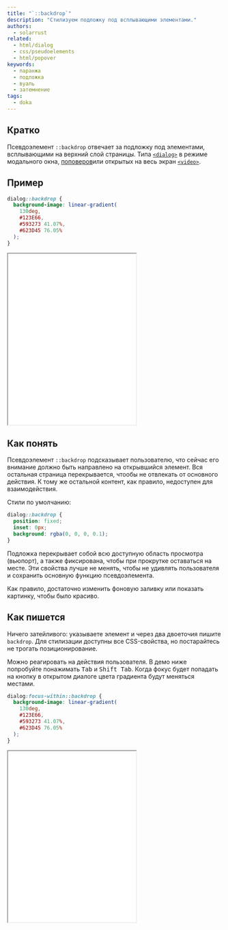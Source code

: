 ```yaml
---
title: "`::backdrop`"
description: "Стилизуем подложку под всплывающими элементами."
authors:
  - solarrust
related:
  - html/dialog
  - css/pseudoelements
  - html/popover
keywords:
  - паранжа
  - подложка
  - вуаль
  - затемнение
tags:
  - doka
---
```


## Кратко

Псевдоэлемент `::backdrop` отвечает за подложку под элементами, всплывающими на верхний слой страницы. Типа [`<dialog>`](/html/dialog/) в режиме модального окна, [поповеров](/html/popover/)или открытых на весь экран [`<video>`](/html/video/).

## Пример

```css
dialog::backdrop {
  background-image: linear-gradient(
    130deg,
    #123E66,
    #593273 41.07%,
    #623D45 76.05%
  );
}
```

<iframe title="Базовый пример" src="demos/base/" height="400"></iframe>

## Как понять

Псевдоэлемент `::backdrop` подсказывает пользователю, что сейчас его внимание должно быть направлено на открывшийся элемент. Вся остальная страница перекрывается, чтообы не отвлекать от основного действия. К тому же остальной контент, как правило, недоступен для взаимодействия.

Стили по умолчанию:

```css
dialog::backdrop {
  position: fixed;
  inset: 0px;
  background: rgba(0, 0, 0, 0.1);
}
```

Подложка перекрывает собой всю доступную область просмотра (вьюпорт), а также фиксирована, чтобы при прокрутке оставаться на месте. Эти свойства лучше не менять, чтобы не удивлять пользователя и сохранить основную функцию псевдоэлемента.

Как правило, достаточно изменить фоновую заливку или показать картинку, чтобы было красиво.

## Как пишется

Ничего затейливого: указываете элемент и через два двоеточия пишите `backdrop`. Для стилизации доступны все CSS-свойства, но постарайтесь не трогать позиционирование.

Можно реагировать на действия пользователя. В демо ниже попробуйте понажимать <kbd>Tab</kbd> и <kbd>Shift Tab</kbd>. Когда фокус будет попадать на кнопку в открытом диалоге цвета градиента будут меняться местами.

```css
dialog:focus-within::backdrop {
  background-image: linear-gradient(
    130deg,
    #123E66,
    #593273 41.07%,
    #623D45 76.05%
  );
}
```

<iframe title="Реагируем на фокус" src="demos/focus/" height="400"></iframe>
